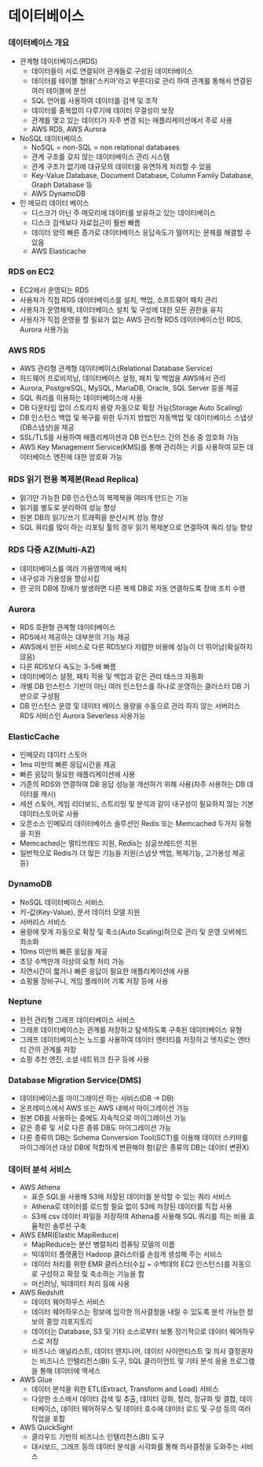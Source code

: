 # 데이터베이스
### 데이터베이스 개요
- 관계형 데이터베이스(RDS)
    - 데이터들이 서로 연결되어 관계들로 구성된 데이터베이스
    - 데이터를 테이블 형태('스키마'라고 부른다)로 관리 하여 관계를 통해서 연결된 여러 테이블에 분산
    - SQL 언어를 사용하여 데이터를 검색 및 조작
    - 데이터를 중복없이 다루기에 데이터 무결성이 보장
    - 관계를 맺고 있는 데이터가 자주 변경 되는 애플리케이션에서 주로 사용
    - AWS RDS, AWS Aurora
- NoSQL 데이터베이스
    - NoSQL = non-SQL = non relational databases
    - 관계 구조를 갖지 않는 데이터베이스 관리 시스템
    - 관계 구조가 없기에 대규모의 데이터를 유연하게 처리할 수 있음
    - Key-Value Database, Document Database, Column Family Database, Graph Database 등
    - AWS DynamoDB
- 인 메모리 데이터 베이스
    - 디스크가 아닌 주 메모리에 데이터를 보유하고 있는 데이터베이스
    - 디스크 검색보다 자료접근이 훨씬 빠름
    - 데이터 양의 빠른 증가로 데이터베이스 응답속도가 떨어지는 문제를 해결할 수 있음
    - AWS Elasticache

### RDS on EC2
- EC2에서 운영되는 RDS
- 사용자가 직접 RDS 데이터베이스를 설치, 백업, 소프트웨어 패치 관리
- 사용자가 운영체제, 데이터베이스 설치 및 구성에 대한 모든 권한을 유지
- 사용자가 직접 운영을 할 필요가 없는 AWS 관리형 RDS 데이터베이스인 RDS, Aurora 사용가능

### AWS RDS
- AWS 관리형 관계형 데이터베이스(Relational Database Service)
- 하드웨어 프로비저닝, 데이터베이스 설정, 패치 및 백업을 AWS에서 관리
- Aurora, PostgreSQL, MySQL, MariaDB, Oracle, SQL Server 등을 제공
- SQL 쿼리를 이용하는 데이터베이스에 사용
- DB 다운타임 없이 스토리지 용량 자동으로 확장 가능(Storage Auto Scaling)
- DB 인스턴스 백업 및 복구를 위한 두가지 방법인 자동백업 및 데이터베이스 스냅샷(DB스냅샷)을 제공
- SSL/TLS를 사용하여 애플리케이션과 DB 인스턴스 간의 전송 중 암호화 가능
- AWS Key Management Service(KMS)를 통해 관리하는 키를 사용하여 모든 데이터베이스 엔진에 대한 암호화 가능

### RDS 읽기 전용 복제본(Read Replica)
- 읽기만 가능한 DB 인스턴스의 복제복을 여러개 만드는 기능
- 읽기를 별도로 분리하여 성능 향상
- 원본 DB의 읽기/쓰기 트래픽을 분산시켜 성능 향상
- SQL 쿼리를 많이 하는 리포팅 툴의 경우 읽기 복제본으로 연결하여 쿼리 성능 향상

### RDS 다중 AZ(Multi-AZ)
- 데이터베이스를 여러 가용영역에 배치
- 내구성과 가용성을 향상시킴
- 한 곳의 DB에 장애가 발생하면 다른 복제 DB로 자동 연결하도록 장애 조치 수행

### Aurora
- RDS 호환형 관계형 데이터베이스
- RDS에서 제공하는 대부분의 기능 제공
- AWS에서 만든 서비스로 다른 RDS보다 저렴한 비용에 성능이 더 뛰어남(확실하지 않음)
- 다른 RDS보다 속도는 3-5배 빠름
- 데이터베이스 설정, 패치 적용 및 백업과 같은 관리 태스크 자동화
- 개별 DB 인스턴스 기반이 아닌 여러 인스턴스를 하나로 운영하는 클러스터 DB 기반으로 구성됨
- DB 인스턴스 운영 및 데이터 베이스 용량을 수동으로 관리 하지 않는 서버리스 RDS 서비스인 Aurora Severless 사용가능

### ElasticCache
- 인메모리 데이터 스토어
- 1ms 미만의 빠른 응답시간을 제공
- 빠른 응답이 필요한 애플리케이션에 사용
- 기존의 RDS와 연결하여 DB 응답 성능을 개선하기 위해 사용(자주 사용하는 DB 데이터를 캐시)
- 세션 스토어, 게임 리더보드, 스트리밍 및 분석과 같이 내구성이 필요하지 않는 기본 데이터스토어로 사용
- 오픈소스 인메모리 데이터베이스 솔루션인 Redis 또는 Memcached 두가지 유형을 지원
- Memcached는 멀티쓰레드 지원, Redis는 싱글쓰레드만 지원
- 일반적으로 Redis가 더 많은 기능을 지원(스냅샷 백업, 복제기능, 고가용성 제공 등)

### DynamoDB
- NoSQL 데이터베이스 서비스
- 키-값(Key-Value), 문서 데이터 모델 지원
- 서버리스 서비스
- 용량에 맞게 자동으로 확장 및 축소(Auto Scaling)하므로 관리 및 운영 오버헤드 최소화
- 10ms 미만의 빠른 응답을 제공
- 초당 수백만개 이상의 요청 처리 가능
- 지연시간이 짧거나 빠른 응답이 필요한 애플리케이션에 사용
- 쇼핑몰 장바구니, 게임 플레이어 기록 저장 등에 사용

### Neptune
- 완전 관리형 그래프 데이터베이스 서비스
- 그래프 데이터베이스는 관계를 저장하고 탐색하도록 구축된 데이터베이스 유형
- 그래프 데이터베이스는 노드를 사용하여 데이터 엔터티를 저장하고 엣지로는 엔터티 간의 관계를 저장
- 쇼핑 추천 엔진, 소셜 네트워크 친구 등에 사용

### Database Migration Service(DMS)
- 데이터베이스를 마이그레이션 하는 서비스(DB -> DB)
- 온프레미스에서 AWS 또는 AWS 내에서 마이그레이션 가능
- 원본 DB를 사용하는 중에도 지속적으로 마이그레이션 가능
- 같은 종류 및 서로 다른 종류 DB도 마이그레이션 가능
- 다른 종류의 DB는 Schema Conversion Tool(SCT)를 이용해 데이터 스키마를 마이그레이션 대상 DB에 적합하게 변환해야 함(같은 종류의 DB는 데이터 변환X)

### 데이터 분석 서비스
- AWS Athena
    - 표준 SQL을 사용해 S3에 저장된 데이터를 분석할 수 있는 쿼리 서비스
    - Athena로 데이터를 로드할 필요 없이 S3에 저장된 데이터를 직접 사용
    - S3에 csv 데이터 파일을 저장하여 Athena를 사용해 SQL 쿼리를 하는 비용 효율적인 솔루션 구축
- AWS EMR(Elastic MapReduce)
    - MapReduce는 분산 병렬처리 컴퓨팅 모델의 이름
    - 빅데이터 플랫폼인 Hadoop 클러스터를 손쉽게 생성해 주는 서비스
    - 데이터 처리를 위한 EMR 클러스터(수십 ~ 수백대의 EC2 인스턴스)를 자동으로 구성하고 확장 및 축소하는 기능을 함
    - 머신러닝, 빅데이터 처리 등에 사용
- AWS Redshift
    - 데이터 웨어하우스 서비스
    - 데이터 웨어하우스는 정보에 입각한 의사결정을 내릴 수 있도록 분석 가능한 정보의 중앙 리포지토리
    - 데이터는 Database, S3 및 기타 소스로부터 보통 정기적으로 데이터 웨어하우스로 저장
    - 비즈니스 애널리스트, 데이터 엔지니어, 데이터 사이언티스트 및 의사 결정권자는 비즈니스 인텔리전스(BI) 도구, SQL 클라이언트 및 기타 분석 응용 프로그램을 통해 데이터에 액세스
- AWS Glue
    - 데이터 분석을 위한 ETL(Extract, Transform and Load) 서비스
    - 다양한 소스에서 데이터 검색 및 추출, 데이터 강화, 정리, 정규화 및 결합, 데이터베이스, 데이터 웨어하우스 및 데이터 호수에 데이터 로드 및 구성 등의 여러 작업을 포함
- AWS QuickSight
    - 클라우드 기반의 비즈니스 인텔리전스(BI) 도구
    - 대시보드, 그래프 등의 데이터 분석을 시각화를 통해 의사결정을 도와주는 서비스